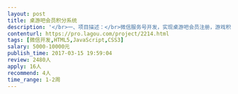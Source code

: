 ```yaml
---                
layout: post       
title: 桌游吧会员积分系统           
description: '</br>一、项目描述：</br>微信服务号开发，实现桌游吧会员注册，游戏积分，战绩查询等功能</br></br>二、主要功能点：</br>微信账号登录、扫描二维码加入游戏、自动发牌、游戏积分、战绩查询</br>需要有对应的WEB管理后台，实现基本的会员管理，二维码生成</br></br>有参考产品及UI参考页面</br>'     
contenturl: https://pro.lagou.com/project/2214.html      
tags: [微信开发,HTML5,JavaScript,CSS3]            
salary: 5000-10000元          
publish_time: 2017-03-15 19:59:04         
review: 2480人                   
apply: 16人                   
recommend: 4人                   
time_range: 1-2周              
---                 
```

